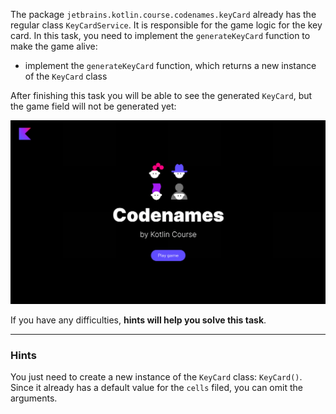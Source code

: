 The package `jetbrains.kotlin.course.codenames.keyCard` already has the regular class `KeyCardService`.
It is responsible for the game logic for the key card. 
In this task, you need to implement the `generateKeyCard` function to make the game alive:

- implement the `generateKeyCard` function, which returns a new instance of the `KeyCard` class


After finishing this task you will be able to see the generated `KeyCard`, but the game field will not be generated yet:

![The current state of the game](../../utils/src/main/resources/images/states/codenames/state1.gif)

If you have any difficulties, **hints will help you solve this task**.

----

### Hints

<div class="hint" title="New instance of a class creation">

You just need to create a new instance of the `KeyCard` class: `KeyCard()`. 
Since it already has a default value for the `cells` filed, 
you can omit the arguments.
</div>
